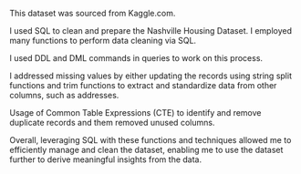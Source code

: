 This dataset was sourced from Kaggle.com.

I used SQL to clean and prepare the Nashville Housing Dataset. I employed many functions to perform data cleaning via SQL. 

I used DDL and DML commands in queries to work on this process. 

I addressed missing values by either updating the records using string split functions and trim functions to extract and standardize data from other columns, such as addresses. 

Usage of Common Table Expressions (CTE) to identify and remove duplicate records and them removed unused columns.  

Overall, leveraging SQL with these functions and techniques allowed me to efficiently manage and clean the dataset, enabling me to use the dataset further to derive meaningful insights from the data.